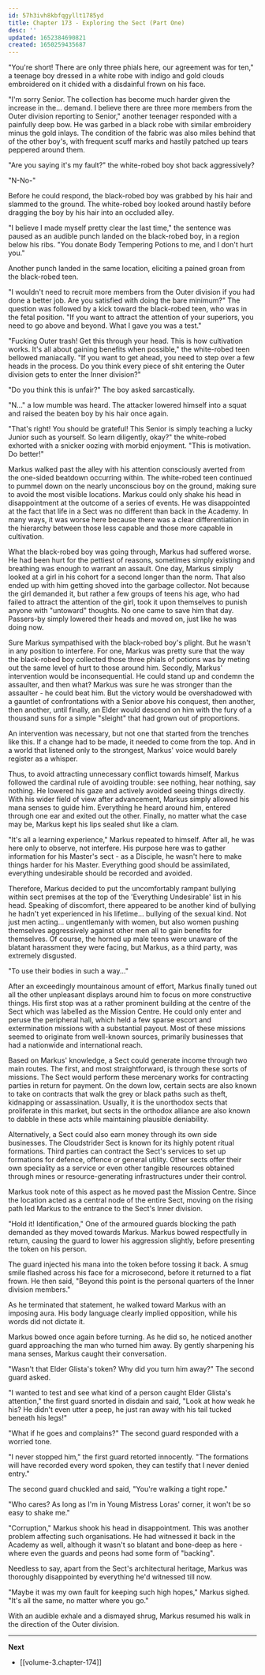 ```yaml
---
id: 57h3ivh8kbfqgyllt1785yd
title: Chapter 173 - Exploring the Sect (Part One)
desc: ''
updated: 1652384690821
created: 1650259435687
---
```


"You're short! There are only three phials here, our agreement was for ten," a teenage boy dressed in a white robe with indigo and gold clouds embroidered on it chided with a disdainful frown on his face.

"I'm sorry Senior. The collection has become much harder given the increase in the... demand. I believe there are three more members from the Outer division reporting to Senior," another teenager responded with a painfully deep bow. He was garbed in a black robe with similar embroidery minus the gold inlays. The condition of the fabric was also miles behind that of the other boy's, with frequent scuff marks and hastily patched up tears peppered around them.

"Are you saying it's my fault?" the white-robed boy shot back aggressively?

"N-No-"

Before he could respond, the black-robed boy was grabbed by his hair and slammed to the ground. The white-robed boy looked around hastily before dragging the boy by his hair into an occluded alley.

"I believe I made myself pretty clear the last time," the sentence was paused as an audible punch landed on the black-robed boy, in a region below his ribs. "You donate Body Tempering Potions to me, and I don't hurt you."

Another punch landed in the same location, eliciting a pained groan from the black-robed teen.

"I wouldn't need to recruit more members from the Outer division if you had done a better job. Are you satisfied with doing the bare minimum?" The question was followed by a kick toward the black-robed teen, who was in the fetal position. "If you want to attract the attention of your superiors, you need to go above and beyond. What I gave you was a test."

"Fucking Outer trash! Get this through your head. This is how cultivation works. It's all about gaining benefits when possible," the white-robed teen bellowed maniacally. "If you want to get ahead, you need to step over a few heads in the process. Do you think every piece of shit entering the Outer division gets to enter the Inner division?"

"Do you think this is unfair?" The boy asked sarcastically.

"N..." a low mumble was heard. The attacker lowered himself into a squat and raised the beaten boy by his hair once again.

"That's right! You should be grateful! This Senior is simply teaching a lucky Junior such as yourself. So learn diligently, okay?" the white-robed exhorted with a snicker oozing with morbid enjoyment. "This is motivation. Do better!"

Markus walked past the alley with his attention consciously averted from the one-sided beatdown occurring within. The white-robed teen continued to pummel down on the nearly unconscious boy on the ground, making sure to avoid the most visible locations. Markus could only shake his head in disappointment at the outcome of a series of events. He was disappointed at the fact that life in a Sect was no different than back in the Academy. In many ways, it was worse here because there was a clear differentiation in the hierarchy between those less capable and those more capable in cultivation.

What the black-robed boy was going through, Markus had suffered worse. He had been hurt for the pettiest of reasons, sometimes simply existing and breathing was enough to warrant an assault. One day, Markus simply looked at a girl in his cohort for a second longer than the norm. That also ended up with him getting shoved into the garbage collector. Not because the girl demanded it, but rather a few groups of teens his age, who had failed to attract the attention of the girl, took it upon themselves to punish anyone with "untoward" thoughts. No one came to save him that day. Passers-by simply lowered their heads and moved on, just like he was doing now.

Sure Markus sympathised with the black-robed boy's plight. But he wasn't in any position to interfere. For one, Markus was pretty sure that the way the black-robed boy collected those three phials of potions was by meting out the same level of hurt to those around him. Secondly, Markus' intervention would be inconsequential. He could stand up and condemn the assaulter, and then what? Markus was sure he was stronger than the assaulter - he could beat him. But the victory would be overshadowed with a gauntlet of confrontations with a Senior above his conquest, then another, then another, until finally, an Elder would descend on him with the fury of a thousand suns for a simple "sleight" that had grown out of proportions.

An intervention was necessary, but not one that started from the trenches like this. If a change had to be made, it needed to come from the top. And in a world that listened only to the strongest, Markus' voice would barely register as a whisper.

Thus, to avoid attracting unnecessary conflict towards himself, Markus followed the cardinal rule of avoiding trouble: see nothing, hear nothing, say nothing. He lowered his gaze and actively avoided seeing things directly. With his wider field of view after advancement, Markus simply allowed his mana senses to guide him. Everything he heard around him, entered through one ear and exited out the other. Finally, no matter what the case may be, Markus kept his lips sealed shut like a clam.

"It's all a learning experience," Markus repeated to himself. After all, he was here only to observe, not interfere. His purpose here was to gather information for his Master's sect - as a Disciple, he wasn't here to make things harder for his Master. Everything good should be assimilated, everything undesirable should be recorded and avoided.

Therefore, Markus decided to put the uncomfortably rampant bullying within sect premises at the top of the 'Everything Undesirable' list in his head. Speaking of discomfort, there appeared to be another kind of bullying he hadn't yet experienced in his lifetime... bullying of the sexual kind. Not just men acting... ungentlemanly with women, but also women pushing themselves aggressively against other men all to gain benefits for themselves. Of course, the horned up male teens were unaware of the blatant harassment they were facing, but Markus, as a third party, was extremely disgusted.

"To use their bodies in such a way..."

After an exceedingly mountainous amount of effort, Markus finally tuned out all the other unpleasant displays around him to focus on more constructive things. His first stop was at a rather prominent building at the centre of the Sect which was labelled as the Mission Centre. He could only enter and peruse the peripheral hall, which held a few sparse escort and extermination missions with a substantial payout. Most of these missions seemed to originate from well-known sources, primarily businesses that had a nationwide and international reach. 

Based on Markus' knowledge, a Sect could generate income through two main routes. The first, and most straightforward, is through these sorts of missions. The Sect would perform these mercenary works for contracting parties in return for payment. On the down low, certain sects are also known to take on contracts that walk the grey or black paths such as theft, kidnapping or assassination. Usually, it is the unorthodox sects that proliferate in this market, but sects in the orthodox alliance are also known to dabble in these acts while maintaining plausible deniability.

Alternatively, a Sect could also earn money through its own side businesses. The Cloudstrider Sect is known for its highly potent ritual formations. Third parties can contract the Sect's services to set up formations for defence, offence or general utility. Other sects offer their own speciality as a service or even other tangible resources obtained through mines or resource-generating infrastructures under their control. 

Markus took note of this aspect as he moved past the Mission Centre. Since the location acted as a central node of the entire Sect, moving on the rising path led Markus to the entrance to the Sect's Inner division.

"Hold it! Identification," One of the armoured guards blocking the path demanded as they moved towards Markus. Markus bowed respectfully in return, causing the guard to lower his aggression slightly, before presenting the token on his person.

The guard injected his mana into the token before tossing it back. A smug smile flashed across his face for a microsecond, before it returned to a flat frown. He then said, "Beyond this point is the personal quarters of the Inner division members."

As he terminated that statement, he walked toward Markus with an imposing aura. His body language clearly implied opposition, while his words did not dictate it.

Markus bowed once again before turning. As he did so, he noticed another guard approaching the man who turned him away. By gently sharpening his mana senses, Markus caught their conversation.

"Wasn't that Elder Glista's token? Why did you turn him away?" The second guard asked.

"I wanted to test and see what kind of a person caught Elder Glista's attention," the first guard snorted in disdain and said, "Look at how weak he his? He didn't even utter a peep, he just ran away with his tail tucked beneath his legs!"

"What if he goes and complains?" The second guard responded with a worried tone.

"I never stopped him," the first guard retorted innocently. "The formations will have recorded every word spoken, they can testify that I never denied entry."

The second guard chuckled and said, "You're walking a tight rope."

"Who cares? As long as I'm in Young Mistress Loras' corner, it won't be so easy to shake me."

"Corruption," Markus shook his head in disappointment. This was another problem affecting such organisations. He had witnessed it back in the Academy as well, although it wasn't so blatant and bone-deep as here - where even the guards and peons had some form of "backing".

Needless to say, apart from the Sect's architectural heritage, Markus was thoroughly disappointed by everything he'd witnessed till now.

"Maybe it was my own fault for keeping such high hopes," Markus sighed. "It's all the same, no matter where you go."

With an audible exhale and a dismayed shrug, Markus resumed his walk in the direction of the Outer division.

____

**Next**
* [[volume-3.chapter-174]]